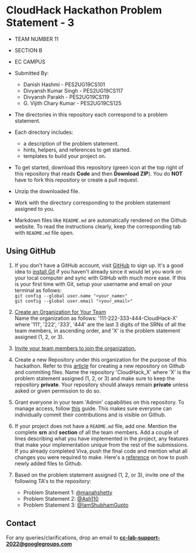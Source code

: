 # CloudHack Hackathon Problem Statement - 3

- TEAM NUMBER 11
- SECTION B
- EC CAMPUS

- Submitted By:
   * Danish Hashmi         - PES2UG19CS101
   * Divyansh Kumar Singh  - PES2UG19CS117
   * Divyansh Parakh       - PES2UG19CS119
   * G. Vijith Chary Kumar - PES2UG19CS125

- The directories in this repository each correspond to a problem statement.
- Each directory includes: 
   * a description of the problem statement.
   * hints, helpers, and references to get started.
   * templates to build your project on.  
- To get started, download this repository (green icon at the top right of this repository that reads **Code** and then **Download ZIP**). You do **NOT** have to fork this repository or create a pull request.
- Unzip the downloaded file.
- Work with the directory corresponding to the problem statement assigned to you.
- Markdown files like ```README.md``` are automatically rendered on the Github website. To read the instructions clearly, keep the corresponding tab with ```README.md``` file open.

## Using GitHub

1. If you don't have a GitHub account, visit [GitHub](https://github.com/) to sign up. It's a good idea to [install Git](https://git-scm.com/downloads) if you haven't already since it would let you work on your local computer and sync with GitHub with much more ease. If this is your first time with Git, setup your username and email on your terminal as follows:  
`git config --global user.name "<your_name>"`  
`git config --global user.email "<your_email>"`

2. [Create an Organization for Your Team](https://docs.github.com/en/organizations/collaborating-with-groups-in-organizations/creating-a-new-organization-from-scratch)  
   Name the organization as follows: '111-222-333-444-CloudHack-X' where '111', '222', '333', '444' are the last 3 digits of the SRNs of all the team members, in ascending order, and 'X' is the problem statement assigned (1, 2, or 3).
   
3. [Invite your team members to join the organization.](https://docs.github.com/en/organizations/managing-membership-in-your-organization/inviting-users-to-join-your-organization)
4. Create a new Repository under this organization for the purpose of this hackathon. Refer to this [article](https://www.digitalocean.com/community/tutorials/how-to-push-an-existing-project-to-github) for creating a new repository on Github and commiting files. Name the repository 'CloudHack_X' where 'X' is the problem statement assigned (1, 2, or 3) and make sure to keep the repository **private**. Your repository should always remain **private** unless asked or given permission to do so. 
5. Grant everyone in your team 'Admin' capabilities on this repository. To manage access, follow [this](https://docs.github.com/en/repositories/managing-your-repositorys-settings-and-features/managing-repository-settings/managing-teams-and-people-with-access-to-your-repository) guide. This makes sure everyone can individually commit their contributions and is visible on Github.
6. If your project does not have a ```README.md``` file, add one. Mention the complete **srn** and **section** of all the team members. Add a couple of lines describing what you have implemented in the project, any features that make your implementation unique from the rest of the submissions. If you already completed Viva, push the final code and mention what all changes you were required to make. Here's a [reference](https://docs.gitlab.com/ee/gitlab-basics/add-file.html) on how to push newly added files to Github.
7. Based on the problem statement assigned (1, 2, or 3), invite one of the following TA's to the repository: 
    - Problem Statement 1: [@manahshetty](https://github.com/manahshetty)
    - Problem Statement 2: [@Ash110](https://github.com/Ash110)
    - Problem Statement 3: [@IamShubhamGupto](https://github.com/IamShubhamGupto)

## Contact
For any queries/clarifications, drop an email to **cc-lab-support-2022@googlegroups.com**
